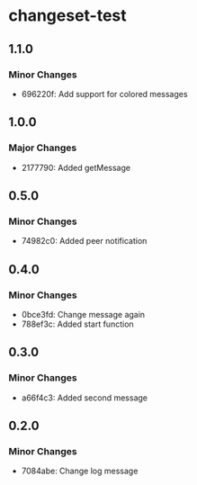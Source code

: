# changeset-test

## 1.1.0

### Minor Changes

- 696220f: Add support for colored messages

## 1.0.0

### Major Changes

- 2177790: Added getMessage

## 0.5.0

### Minor Changes

- 74982c0: Added peer notification

## 0.4.0

### Minor Changes

- 0bce3fd: Change message again
- 788ef3c: Added start function

## 0.3.0

### Minor Changes

- a66f4c3: Added second message

## 0.2.0

### Minor Changes

- 7084abe: Change log message
